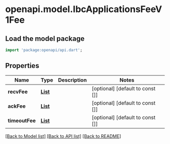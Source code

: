 # openapi.model.IbcApplicationsFeeV1Fee

## Load the model package
```dart
import 'package:openapi/api.dart';
```

## Properties
Name | Type | Description | Notes
------------ | ------------- | ------------- | -------------
**recvFee** | [**List<Coin>**](Coin.md) |  | [optional] [default to const []]
**ackFee** | [**List<Coin>**](Coin.md) |  | [optional] [default to const []]
**timeoutFee** | [**List<Coin>**](Coin.md) |  | [optional] [default to const []]

[[Back to Model list]](../README.md#documentation-for-models) [[Back to API list]](../README.md#documentation-for-api-endpoints) [[Back to README]](../README.md)


